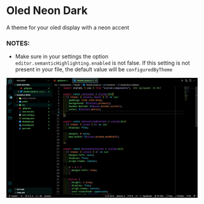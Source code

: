 # Oled Neon Dark

A theme for your oled display with a neon accent

### NOTES:

- Make sure in your settings the option `editor.semanticHighlighting.enabled` is not false. If this setting is not present in your file, the default value will be `configuredByTheme`

![theme example](./theme-example.png)
